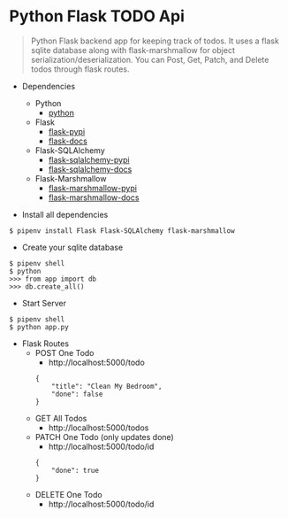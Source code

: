 # Python Flask TODO Api

> Python Flask backend app for keeping track of todos.  It uses a flask sqlite database along with flask-marshmallow for object serialization/deserialization.  You can Post, Get, Patch, and Delete todos through flask routes.

- Dependencies
  - Python
    - [python](https://www.python.org/)
  - Flask
    - [flask-pypi](https://pypi.org/project/Flask/)
    - [flask-docs](https://flask.palletsprojects.com/en/1.1.x/)
  - Flask-SQLAlchemy
    - [flask-sqlalchemy-pypi](https://pypi.org/project/Flask-SQLAlchemy/)
    - [flask-sqlalchemy-docs](https://flask-sqlalchemy.palletsprojects.com/en/2.x/)
  - Flask-Marshmallow
    - [flask-marshmallow-pypi](https://pypi.org/project/flask-marshmallow/)
    - [flask-marshmallow-docs](https://flask-marshmallow.readthedocs.io/)

- Install all dependencies
```
$ pipenv install Flask Flask-SQLAlchemy flask-marshmallow
```

- Create your sqlite database
```
$ pipenv shell
$ python
>>> from app import db
>>> db.create_all()
```

- Start Server
```
$ pipenv shell
$ python app.py
```

- Flask Routes
  - POST One Todo
    - http://localhost:5000/todo
    ```
    {
        "title": "Clean My Bedroom",
        "done": false
    }
    ```
  - GET All Todos
    - http://localhost:5000/todos
  - PATCH One Todo (only updates done)
    - http://localhost:5000/todo/id
    ```
    {
        "done": true
    }
    ```
  - DELETE One Todo
    - http://localhost:5000/todo/id
